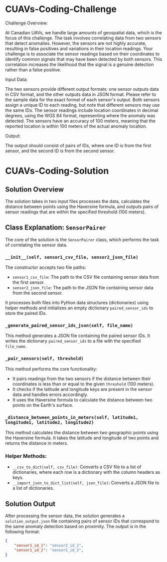 # CUAVs-Coding-Challenge

Challenge Overview:

At Canadian UAVs, we handle large amounts of geospatial data, which is the focus of this challenge. The task involves correlating data from two sensors that detect anomalies. However, the sensors are not highly accurate, resulting in false positives and variations in their location readings. Your challenge is to associate the sensor readings based on their coordinates to identify common signals that may have been detected by both sensors. This correlation increases the likelihood that the signal is a genuine detection rather than a false positive.

Input Data:

The two sensors provide different output formats: one sensor outputs data in CSV format, and the other outputs data in JSON format. Please refer to the sample data for the exact format of each sensor's output. Both sensors assign a unique ID to each reading, but note that different sensors may use the same IDs. The sensor readings include location coordinates in decimal degrees, using the WGS 84 format, representing where the anomaly was detected. The sensors have an accuracy of 100 meters, meaning that the reported location is within 100 meters of the actual anomaly location.

Output:

The output should consist of pairs of IDs, where one ID is from the first sensor, and the second ID is from the second sensor.

# CUAVs-Coding-Solution

## Solution Overview

The solution takes in two input files processes the data, calculates the distance between points using the Haversine formula, and outputs pairs of sensor readings that are within the specified threshold (100 meters).

## Class Explanation: `SensorPairer`

The core of the solution is the `SensorPairer` class, which performs the task of correlating the sensor data.

### `__init__(self, sensor1_csv_file, sensor2_json_file)`

The constructor accepts two file paths:
- `sensor1_csv_file`: The path to the CSV file containing sensor data from the first sensor.
- `sensor2_json_file`: The path to the JSON file containing sensor data from the second sensor.

It processes both files into Python data structures (dictionaries) using helper methods and initializes an empty dictionary `paired_sensor_ids` to store the paired IDs.

### `_generate_paired_sensor_ids_json(self, file_name)`

This method generates a JSON file containing the paired sensor IDs. It writes the dictionary `paired_sensor_ids` to a file with the specified `file_name`.

### `_pair_sensors(self, threshold)`

This method performs the core functionality:
- It pairs readings from the two sensors if the distance between their coordinates is less than or equal to the given `threshold` (100 meters).
- It checks if the latitude and longitude keys are present in the sensor data and handles errors accordingly.
- It uses the Haversine formula to calculate the distance between two points on the Earth's surface.

### `_distance_between_points_in_meters(self, latitude1, longitude1, latitude2, longitude2)`

This method calculates the distance between two geographic points using the Haversine formula. It takes the latitude and longitude of two points and returns the distance in meters.

### Helper Methods:

- `__csv_to_dict(self, csv_file)`: Converts a CSV file to a list of dictionaries, where each row is a dictionary with the column headers as keys.
- `__import_json_to_dict_list(self, json_file)`: Converts a JSON file to a list of dictionaries.

## Solution Output

After processing the sensor data, the solution generates a `solution_output.json` file containing pairs of sensor IDs that correspond to the same anomaly detection based on proximity. The output is in the following format:

```json
{
    "sensor1_id_1": "sensor2_id_1",
    "sensor1_id_2": "sensor2_id_2",
}

```